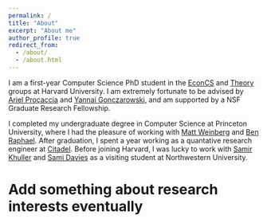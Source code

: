 ```yaml
---
permalink: /
title: "About"
excerpt: "About me"
author_profile: true
redirect_from: 
  - /about/
  - /about.html
---
```


I am a first-year Computer Science PhD student in the [EconCS](https://econcs.seas.harvard.edu) and [Theory](https://toc.seas.harvard.edu/) groups at Harvard University. I am extremely fortunate to be advised by [Ariel Procaccia](http://procaccia.info) and [Yannai Gonczarowski](http://yannai.gonch.name/scientific/), and am supported by a NSF Graduate Research Fellowship.

I completed my undergraduate degree in Computer Science at Princeton University, where I had the pleasure of working with [Matt Weinberg](https://www.cs.princeton.edu/~smattw/) and [Ben Raphael](https://lsi.princeton.edu/ben-raphael). After graduation, I spent a year working as a quantative research engineer at [Citadel](https://www.citadel.com/what-we-do/global-quantitative-strategies/). Before joining Harvard, I was lucky to work with [Samir Khuller](https://www.samirkhuller.com/) and [Sami Davies](http://samidavies.com/) as a visiting student at Northwestern University. 

# Add something about research interests eventually
